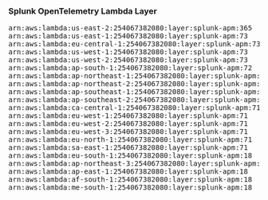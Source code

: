 <h3>Splunk OpenTelemetry Lambda Layer</h3>

<pre>
arn:aws:lambda:us-east-2:254067382080:layer:splunk-apm:365
arn:aws:lambda:us-east-1:254067382080:layer:splunk-apm:73
arn:aws:lambda:eu-central-1:254067382080:layer:splunk-apm:73
arn:aws:lambda:us-west-1:254067382080:layer:splunk-apm:73
arn:aws:lambda:us-west-2:254067382080:layer:splunk-apm:73
arn:aws:lambda:ap-south-1:254067382080:layer:splunk-apm:72
arn:aws:lambda:ap-northeast-1:254067382080:layer:splunk-apm:72
arn:aws:lambda:ap-northeast-2:254067382080:layer:splunk-apm:72
arn:aws:lambda:ap-southeast-1:254067382080:layer:splunk-apm:72
arn:aws:lambda:ap-southeast-2:254067382080:layer:splunk-apm:71
arn:aws:lambda:ca-central-1:254067382080:layer:splunk-apm:71
arn:aws:lambda:eu-west-1:254067382080:layer:splunk-apm:71
arn:aws:lambda:eu-west-2:254067382080:layer:splunk-apm:71
arn:aws:lambda:eu-west-3:254067382080:layer:splunk-apm:71
arn:aws:lambda:eu-north-1:254067382080:layer:splunk-apm:71
arn:aws:lambda:sa-east-1:254067382080:layer:splunk-apm:71
arn:aws:lambda:eu-south-1:254067382080:layer:splunk-apm:18
arn:aws:lambda:ap-northeast-3:254067382080:layer:splunk-apm:18
arn:aws:lambda:ap-east-1:254067382080:layer:splunk-apm:18
arn:aws:lambda:af-south-1:254067382080:layer:splunk-apm:18
arn:aws:lambda:me-south-1:254067382080:layer:splunk-apm:18
</pre>